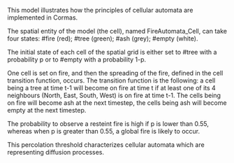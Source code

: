 This model illustrates how the principles of cellular automata are implemented in Cormas. 

The spatial entity of the model (the cell), named FireAutomata_Cell, can take four states: #fire (red); #tree (green); #ash (grey); #empty (white). 

The initial state of each cell of the spatial grid is either set to #tree with a probability p or to #empty with a probability 1-p. 

One cell is set on fire, and then the spreading of the fire, defined in the cell transition function, occurs. The transition function is the following: a cell being a tree at time t-1 will become on fire at time t if at least one of its 4 neighbours (North, East, South, West) is on fire at time t-1. 
The cells being on fire will become ash at the next timestep, the cells being ash will become empty at the next timestep. 

The probability to observe a resteint fire is high if p is lower than 0.55, whereas when p is greater than 0.55, a global fire is likely to occur. 

This percolation threshold characterizes cellular automata which are representing diffusion processes.